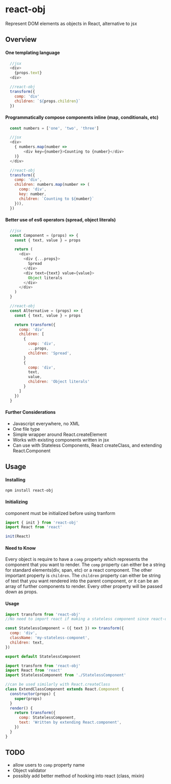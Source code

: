 # react-obj
Represent DOM elements as objects in React, alternative to jsx

## Overview

#### One templating language
```javascript
  //jsx
  <div>
    {props.text}
  <div>

  //react-obj
  transform({
    comp: 'div'
    children: `${props.children}`
  })
```

#### Programmatically compose components inline (map, conditionals, etc)
```javascript
  const numbers = ['one', 'two', 'three']

  //jsx
  <div>
    { numbers.map(number =>
        <div key={number}>Counting to {number}</div>
    )}
  </div>

  //react-obj
  transform({
    comp: 'div',
    children: numbers.map(number => (
      comp: 'div',
      key: number,
      children: `Counting to ${number}`
    })),
  })
```

#### Better use of es6 operators (spread, object literals)
```javascript
  //jsx
  const Component = (props) => {
    const { text, value } = props

    return (
      <div>
        <div {...props}>
          Spread
        </div>
        <div text={text} value={value}>
          Object literals
        </div>
      </div>
    )
  }

  //react-obj
  const Alternative = (props) => {
    const { text, value } = props

    return transform({
      comp: 'div'
      children: [
        {
          comp: 'div',
          ...props,
          children: 'Spread',
        }
        {
          comp: 'div',
          text,
          value,
          children: 'Object literals'
        }
      ]
    })
  }

```
#### Further Considerations
- Javascript everywhere, no XML
- One file type
- Simple wrapper around React.createElement
- Works with existing components written in jsx
- Can use with Stateless Components, React createClass, and extending React.Component

## Usage

#### Installing
`npm install react-obj`

#### Initializing
component must be initialized before using tranform
```javascript
import { init } from 'react-obj'
import React from 'react'

init(React)
```

#### Need to Know
Every object is require to have a `comp` property which represents the component that you want to render. The `comp` property can either be a string for standard elements(div, span, etc) or a react component. The other important property is `children`. The `children` property can either be string of text that you want rendered into the parent component, or it can be an array of further components to render. Every other property will be passed down as props.

#### Usage
```javascript
import transform from 'react-obj'
//No need to import react if making a stateless component since react-obj will use internally

const StatelessComponent = ({ text }) => transform({
  comp: 'div',
  className: 'my-stateless-componet',
  children: text,
})

export default StatelessComponent
```

```javascript
import transform from 'react-obj'
import React from 'react'
import StatelessComponent from './StatelessComponent'

//can be used similarly with React.createClass
class ExtendClassComponent extends React.Component {
  constructor(props) {
    super(props)
  }
  render() {
    return transform({
      comp: StatelessComponent,
      text: 'Written by extending React.component',
    })
  }
}
```


## TODO
- allow users to `comp` property name
- Object validator
- possibly add better method of hooking into react (class, mixin)
